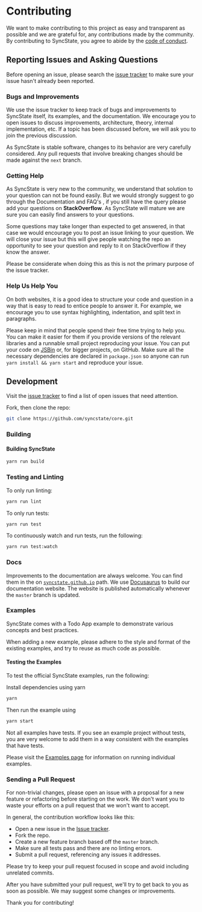 # Contributing

We want to make contributing to this project as easy and transparent as possible and we are grateful for, any contributions made by the community. By contributing to SyncState, you agree to abide by the [code of conduct](https://github.com/syncstate/core/blob/master/CODE_OF_CONDUCT.md).

## Reporting Issues and Asking Questions

Before opening an issue, please search the [issue tracker](https://github.com/syncstate/core/issues) to make sure your issue hasn't already been reported.

### Bugs and Improvements

We use the issue tracker to keep track of bugs and improvements to SyncState itself, its examples, and the documentation. We encourage you to open issues to discuss improvements, architecture, theory, internal implementation, etc. If a topic has been discussed before, we will ask you to join the previous discussion.

As SyncState is stable software, changes to its behavior are very carefully considered. Any pull requests that involve breaking changes should be made against the `next` branch.

### Getting Help

As SyncState is very new to the community, we understand that solution to your question can not be found easily. But we would strongly suggest to go through the Documentation and FAQ's , if you still have the query please add your questions on **StackOverflow**. As SyncState will mature we are sure you can easily find answers to your questions.

Some questions may take longer than expected to get answered, in that case we would encourage you to post an issue linking to your question. We will close your issue but this will give people watching the repo an opportunity to see your question and reply to it on StackOverflow if they know the answer.

Please be considerate when doing this as this is not the primary purpose of the issue tracker.

### Help Us Help You

On both websites, it is a good idea to structure your code and question in a way that is easy to read to entice people to answer it. For example, we encourage you to use syntax highlighting, indentation, and split text in paragraphs.

Please keep in mind that people spend their free time trying to help you. You can make it easier for them if you provide versions of the relevant libraries and a runnable small project reproducing your issue. You can put your code on [JSBin](http://jsbin.com) or, for bigger projects, on GitHub. Make sure all the necessary dependencies are declared in `package.json` so anyone can run `yarn install && yarn start` and reproduce your issue.

## Development

Visit the [issue tracker](https://github.com/syncstate/core/issues) to find a list of open issues that need attention.

Fork, then clone the repo:

```sh
git clone https://github.com/syncstate/core.git
```

### Building

#### Building SyncState

```sh
yarn run build
```

### Testing and Linting

To only run linting:

```sh
yarn run lint
```

To only run tests:

```sh
yarn run test
```

To continuously watch and run tests, run the following:

```sh
yarn run test:watch
```

### Docs

Improvements to the documentation are always welcome. You can find them in the on [`syncstate.github.io`](https://github.com/syncstate/syncstate.github.io) path. We use [Docusaurus](https://docusaurus.io/) to build our documentation website. The website is published automatically whenever the `master` branch is updated.

### Examples

SyncState comes with a Todo App example to demonstrate various concepts and best practices.

When adding a new example, please adhere to the style and format of the existing examples, and try to reuse as much code as possible.

#### Testing the Examples

To test the official SyncState examples, run the following:

Install dependencies using yarn

```sh
yarn
```
Then run the example using

```sh
yarn start
```

Not all examples have tests. If you see an example project without tests, you are very welcome to add them in a way consistent with the examples that have tests.

Please visit the [Examples page](https://SyncState.js.org/introduction/examples) for information on running individual examples.

### Sending a Pull Request

For non-trivial changes, please open an issue with a proposal for a new feature or refactoring before starting on the work. We don't want you to waste your efforts on a pull request that we won't want to accept.

In general, the contribution workflow looks like this:

- Open a new issue in the [Issue tracker](https://github.com/syncstate/core/issues).
- Fork the repo.
- Create a new feature branch based off the `master` branch.
- Make sure all tests pass and there are no linting errors.
- Submit a pull request, referencing any issues it addresses.

Please try to keep your pull request focused in scope and avoid including unrelated commits.

After you have submitted your pull request, we'll try to get back to you as soon as possible. We may suggest some changes or improvements.

Thank you for contributing!
